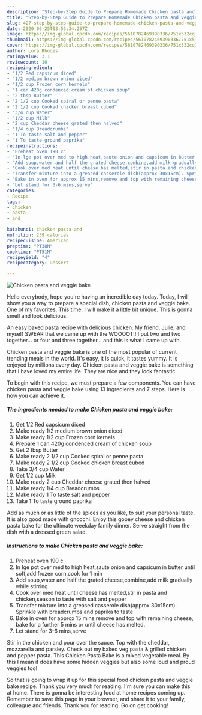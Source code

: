```yaml
---
description: "Step-by-Step Guide to Prepare Homemade Chicken pasta and veggie bake"
title: "Step-by-Step Guide to Prepare Homemade Chicken pasta and veggie bake"
slug: 427-step-by-step-guide-to-prepare-homemade-chicken-pasta-and-veggie-bake
date: 2020-06-25T03:56:34.257Z
image: https://img-global.cpcdn.com/recipes/5610782469390336/751x532cq70/chicken-pasta-and-veggie-bake-recipe-main-photo.jpg
thumbnail: https://img-global.cpcdn.com/recipes/5610782469390336/751x532cq70/chicken-pasta-and-veggie-bake-recipe-main-photo.jpg
cover: https://img-global.cpcdn.com/recipes/5610782469390336/751x532cq70/chicken-pasta-and-veggie-bake-recipe-main-photo.jpg
author: Lora Rhodes
ratingvalue: 3.1
reviewcount: 10
recipeingredient:
- "1/2 Red capsicum diced"
- "1/2 medium brown onion diced"
- "1/2 cup Frozen corn kernels"
- "1 can 420g condenced cream of chicken soup"
- "2 tbsp Butter"
- "2 1/2 cup Cooked spiral or penne pasta"
- "2 1/2 cup Cooked chicken breast cubed"
- "3/4 cup Water"
- "1/2 cup Milk"
- "2 cup Cheddar cheese grated then halved"
- "1/4 cup Breadcrumbs"
- "1 To taste salt and pepper"
- "1 To taste ground paprika"
recipeinstructions:
- "Preheat oven 190 c"
- "In lge pot over med to high heat,saute onion and capsicum in butter until soft,add frozen corn,cook for 1 min"
- "Add soup,water and half the grated cheese,combine,add milk gradually while stirring"
- "Cook over med heat until cheese has melted,stir in pasta and chicken,season to taste with salt and pepper"
- "Transfer mixture into a greased casserole dish(approx 30x15cm). Sprinkle with breadcrumbs and paprika to taste"
- "Bake in oven for approx 15 mins,remove and top with remaining cheese, bake for a further 5 mins or until cheese has melted."
- "Let stand for 3-6 mins,serve"
categories:
- Recipe
tags:
- chicken
- pasta
- and

katakunci: chicken pasta and 
nutrition: 239 calories
recipecuisine: American
preptime: "PT38M"
cooktime: "PT51M"
recipeyield: "4"
recipecategory: Dessert

---
```



![Chicken pasta and veggie bake](https://img-global.cpcdn.com/recipes/5610782469390336/751x532cq70/chicken-pasta-and-veggie-bake-recipe-main-photo.jpg)

Hello everybody, hope you're having an incredible day today. Today, I will show you a way to prepare a special dish, chicken pasta and veggie bake. One of my favorites. This time, I will make it a little bit unique. This is gonna smell and look delicious.

An easy baked pasta recipe with delicious chicken. My friend, Julie, and myself SWEAR that we came up with the WOOOOT!! I put two and two together… or four and three together… and this is what I came up with.

Chicken pasta and veggie bake is one of the most popular of current trending meals in the world. It's easy, it is quick, it tastes yummy. It is enjoyed by millions every day. Chicken pasta and veggie bake is something that I have loved my entire life. They are nice and they look fantastic.


To begin with this recipe, we must prepare a few components. You can have chicken pasta and veggie bake using 13 ingredients and 7 steps. Here is how you can achieve it.

<!--inarticleads1-->

##### The ingredients needed to make Chicken pasta and veggie bake:

1. Get 1/2 Red capsicum diced
1. Make ready 1/2 medium brown onion diced
1. Make ready 1/2 cup Frozen corn kernels
1. Prepare 1 can 420g condenced cream of chicken soup
1. Get 2 tbsp Butter
1. Make ready 2 1/2 cup Cooked spiral or penne pasta
1. Make ready 2 1/2 cup Cooked chicken breast cubed
1. Take 3/4 cup Water
1. Get 1/2 cup Milk
1. Make ready 2 cup Cheddar cheese grated then halved
1. Make ready 1/4 cup Breadcrumbs
1. Make ready 1 To taste salt and pepper
1. Take 1 To taste ground paprika


Add as much or as little of the spices as you like, to suit your personal taste. It is also good made with gnocchi. Enjoy this gooey cheese and chicken pasta bake for the ultimate weekday family dinner. Serve straight from the dish with a dressed green salad. 

<!--inarticleads2-->

##### Instructions to make Chicken pasta and veggie bake:

1. Preheat oven 190 c
1. In lge pot over med to high heat,saute onion and capsicum in butter until soft,add frozen corn,cook for 1 min
1. Add soup,water and half the grated cheese,combine,add milk gradually while stirring
1. Cook over med heat until cheese has melted,stir in pasta and chicken,season to taste with salt and pepper
1. Transfer mixture into a greased casserole dish(approx 30x15cm). Sprinkle with breadcrumbs and paprika to taste
1. Bake in oven for approx 15 mins,remove and top with remaining cheese, bake for a further 5 mins or until cheese has melted.
1. Let stand for 3-6 mins,serve


Stir in the chicken and pour over the sauce. Top with the cheddar, mozzarella and parsley. Check out my baked veg pasta &amp; grilled chicken and pepper pasta. This Chicken Pasta Bake is a mixed vegetable meal. By this I mean it does have some hidden veggies but also some loud and proud veggies too! 

So that is going to wrap it up for this special food chicken pasta and veggie bake recipe. Thank you very much for reading. I'm sure you can make this at home. There is gonna be interesting food at home recipes coming up. Remember to save this page in your browser, and share it to your family, colleague and friends. Thank you for reading. Go on get cooking!
